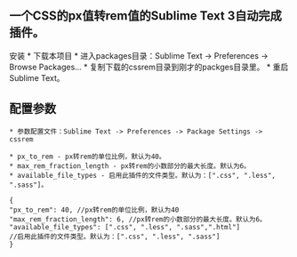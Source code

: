 一个CSS的px值转rem值的Sublime Text 3自动完成插件。
---
安装
    * 下载本项目
    * 进入packages目录：Sublime Text -> Preferences -> Browse Packages...
    * 复制下载的cssrem目录到刚才的packges目录里。
    * 重启Sublime Text。


配置参数
---
    * 参数配置文件：Sublime Text -> Preferences -> Package Settings -> cssrem

    * px_to_rem - px转rem的单位比例，默认为40。
    * max_rem_fraction_length - px转rem的小数部分的最大长度。默认为6。
    * available_file_types - 启用此插件的文件类型。默认为：[".css", ".less", ".sass"]。

~~~
{
"px_to_rem": 40, //px转rem的单位比例，默认为40
"max_rem_fraction_length": 6, //px转rem的小数部分的最大长度。默认为6。
"available_file_types": [".css", ".less", ".sass",".html"]
//启用此插件的文件类型。默认为：[".css", ".less", ".sass"]
}
~~~
